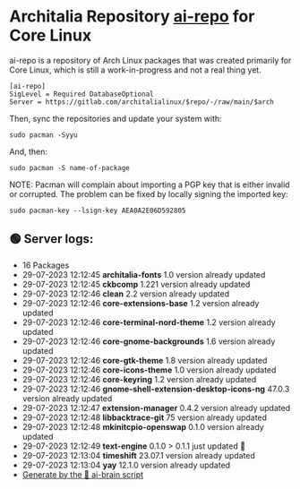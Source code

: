 # Architalia Repository [ai-repo](https://gitlab.com/architalialinux/ai-repo) for Core Linux

ai-repo is a repository of Arch Linux packages that was created primarily for Core Linux, which is still a work-in-progress and not a real thing yet.

```
[ai-repo]
SigLevel = Required DatabaseOptional
Server = https://gitlab.com/architalialinux/$repo/-/raw/main/$arch 
```

Then, sync the repositories and update your system with:

```
sudo pacman -Syyu
```

And, then:

```
sudo pacman -S name-of-package
```

NOTE: Pacman will complain about importing a PGP key that is either invalid or corrupted.  The problem can be fixed by locally signing the imported key:

```
sudo pacman-key --lsign-key AEA0A2E06D592805
```



## 🟢 Server logs:
- 16 Packages
- 29-07-2023 12:12:45 **architalia-fonts** 1.0 version already updated
- 29-07-2023 12:12:45 **ckbcomp** 1.221 version already updated
- 29-07-2023 12:12:46 **clean** 2.2 version already updated
- 29-07-2023 12:12:46 **core-extensions-base** 1.2 version already updated
- 29-07-2023 12:12:46 **core-terminal-nord-theme** 1.2 version already updated
- 29-07-2023 12:12:46 **core-gnome-backgrounds** 1.6 version already updated
- 29-07-2023 12:12:46 **core-gtk-theme** 1.8 version already updated
- 29-07-2023 12:12:46 **core-icons-theme** 1.0 version already updated
- 29-07-2023 12:12:46 **core-keyring** 1.2 version already updated
- 29-07-2023 12:12:46 **gnome-shell-extension-desktop-icons-ng** 47.0.3 version already updated
- 29-07-2023 12:12:47 **extension-manager** 0.4.2 version already updated
- 29-07-2023 12:12:48 **libbacktrace-git** 75 version already updated
- 29-07-2023 12:12:48 **mkinitcpio-openswap** 0.1.0 version already updated
- 29-07-2023 12:12:49 **text-engine** 0.1.0 > 0.1.1 just updated 🔹
- 29-07-2023 12:13:04 **timeshift** 23.07.1 version already updated
- 29-07-2023 12:13:04 **yay** 12.1.0 version already updated
 - [Generate by the 🤖 ai-brain script](https://gitlab.com/architalialinux/ai-repo/-/blob/main/ai-brain)
